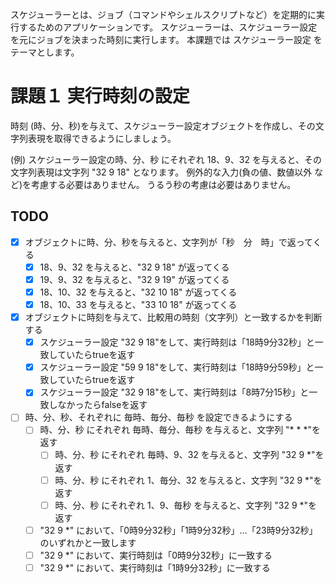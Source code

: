 スケジューラーとは、ジョブ（コマンドやシェルスクリプトなど）を定期的に実行するためのアプリケーションです。
スケジューラーは、スケジューラー設定を元にジョブを決まった時刻に実行します。
本課題では スケジューラー設定 をテーマとします。

# 課題１ 実行時刻の設定

時刻 (時、分、秒)を与えて、スケジューラー設定オブジェクトを作成し、その文字列表現を取得できるようにしましょう。

(例) スケジューラー設定の時、分、秒 にそれぞれ 18、9、32 を与えると、その文字列表現は文字列 "32 9 18" となります。
例外的な入力(負の値、数値以外 など)を考慮する必要はありません。
うるう秒の考慮は必要はありません。

## TODO
- [x] オブジェクトに時、分、秒を与えると、文字列が「秒　分　時」で返ってくる
  - [x] 18、9、32 を与えると、"32 9 18" が返ってくる
  - [x] 19、9、32 を与えると、"32 9 19" が返ってくる
  - [x] 18、10、32 を与えると、"32 10 18" が返ってくる
  - [x] 18、10、33 を与えると、"33 10 18" が返ってくる

- [x] オブジェクトに時刻を与えて、比較用の時刻（文字列）と一致するかを判断する
  - [x] スケジューラー設定 "32 9 18"をして、実行時刻は「18時9分32秒」と一致していたらtrueを返す
  - [x] スケジューラー設定 "59 9 18"をして、実行時刻は「18時9分59秒」と一致していたらtrueを返す
  - [x] スケジューラー設定 "32 9 18"をして、実行時刻は「8時7分15秒」と一致しなかったらfalseを返す

- [ ] 時、分、秒、それぞれに 毎時、毎分、毎秒 を設定できるようにする
  - [ ] 時、分、秒 にそれぞれ 毎時、毎分、毎秒 を与えると、文字列 "* * *"を返す
    - [ ] 時、分、秒 にそれぞれ 毎時、9、32 を与えると、文字列 "32 9 *"を返す
    - [ ] 時、分、秒 にそれぞれ 1、毎分、32 を与えると、文字列 "32 9 *"を返す
    - [ ] 時、分、秒 にそれぞれ 1、9、毎秒 を与えると、文字列 "32 9 *"を返す
  - [ ]  "32 9 *" において、「0時9分32秒」「1時9分32秒」...「23時9分32秒」のいずれかと一致します
    - [ ]  "32 9 *" において、実行時刻は「0時9分32秒」に一致する
    - [ ]  "32 9 *" において、実行時刻は「1時9分32秒」に一致する
